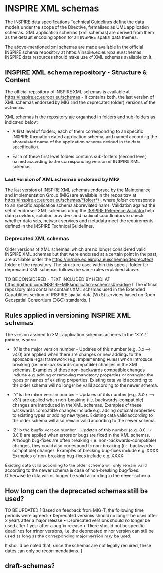 # INSPIRE XML schemas

The INSPIRE data specifications Technical Guidelines define the data models under the scope of the Directive, formalised as UML application schemas. GML application schemas (xml schemas) are derived from them as the default encoding option for all INSPIRE spatial data themes. 

The above-mentioned xml schemas are made available in the official INSPIRE schema repository at https://inspire.ec.europa.eu/schemas. INSPIRE data resources should make use of XML schemas available on it.

## INSPIRE XML schema repository - Structure & Content

The official repository of INSPIRE XML schemas is available at https://inspire.ec.europa.eu/schemas - It contains both, the last version of XML schemas endorsed by MIG and the deprecated (older) versions of the schemas.

XML schemas in the repository are organised in folders and sub-folders as indicated below:

* A first level of folders, each of them corresponding to an specific INSPIRE thematic-related application schema, and named according the abbreviated name of the application schema defined in the data specification.

* Each of these first level folders contains sub-folders (second level) named according to the corresponding version of INSPIRE XML schemas. 

### Last version of XML schemas endorsed by MIG
The last version of INSPIRE XML schemas endorsed by the Maintenance and Implementation Group (MIG) are available in the repository at https://inspire.ec.europa.eu/schemas/*folder*/ , where *folder* corresponds to an specific application schema abbreviated name. Validation against the set of endorsed XML schemas using the [INSPIRE Reference Validator](https://inspire.ec.europa.eu/validator) help data providers, solution providers and national coordinators to check whether data sets, network services and metadata meet the requirements defined in the INSPIRE Technical Guidelines.

### Deprecated XML schemas
Older versions of XML schemas, which are no longer considered valid INSPIRE XML schemas but that were endorsed at a certain point in the past, are available under the https://inspire.ec.europa.eu/schemas/deprecated/ folder of the repository. The structure used within this special folder for deprecated XML schemas follows the same rules explained above.

TO BE CONSIDERED - TEXT INCLUDED BY HEIDI AT https://github.com/INSPIRE-MIF/application-schemas#readme [
The official repository also contains contains XML schemas used in the Extended Capabilities section of INSPIRE spatial data (WxS) services based on Open Geospatial Consortium (OGC) standards. 
]

## Rules applied in versioning INSPIRE XML schemas
The version assined to XML application schemas adheres to the 'X.Y.Z' pattern, where:

* 'X' is the major version number - Updates of this number (e.g. 3.x --> v4.0) are applied when there are changes or new addings to the applicable legal framework (e.g. Implementing Rules) which introduce breaking (i.e. non-backwards-compatible) changes in the XML schemas. Examples of these non-backwards compatible changes include e.g. adding or removing mandatory properties or changing the types or names of existing properties.
Existing data valid according to the older schema will no longer be valid according to the newer schema.

* 'Y' is the minor version number - Updates of this number (e.g. 3.0.x --> v3.1) are applied when non-breaking (i.e. backwards-compatible) changes are introduced in the XML schemas. Examples of these backwards compatible changes include e.g. adding optional properties to existing types or adding new types.
Existing data valid according to the older schema will also remain valid according to the newer schema.

* 'Z' is the bugfix version number - Updates of this number (e.g. 3.0 --> 3.0.1) are applied when errors or bugs are fixed in the XML schemas. Although bug-fixes are often breaking (i.e. non-backwards-compatible) changes, they could also correspond to non-breaking (i.e. backwards-compatible) changes.
Examples of breaking bug-fixes include e.g. XXXX
Examples of non-breaking bug-fixes include e.g. XXXX

Existing data valid according to the older schema will only remain valid according to the newer schema in case of non-breaking bug-fixes. Otherwise te data will no longer be valid according to the newer schema.

## How long can the deprecated schemas still be used? 

TO BE UPDATED [
Based on feedback from MIG-T, the following time periods were agreed: 
•	Deprecated versions should no longer be used after 2 years after a major release 
•	Deprecated versions should no longer be used after 1 year after a bugfix release 
•	There should not be specific deadlines for minor versions, i.e. the deprecated minor version can still be used as long as the corresponding major version may be used. 

It should be noted that, since the schemas are not legally required, these dates can only be recommendations.
]

## draft-schemas?

